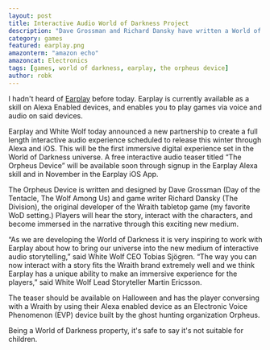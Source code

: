 ```yaml
---
layout: post
title: Interactive Audio World of Darkness Project
description: "Dave Grossman and Richard Dansky have written a World of Darkness game for Earplay enabled devices."
category: games
featured: earplay.png
amazonterm: "amazon echo"
amazoncat: Electronics
tags: [games, world of darkness, earplay, the orpheus device]
author: robk
---
```


I hadn't heard of [Earplay](http://ear-play.com) before today. Earplay is currently available as a skill on Alexa Enabled devices, and enables you to play games via voice and audio on said devices.

Earplay and White Wolf today announced a new partnership to create a full length interactive audio experience scheduled to release this winter through Alexa and iOS. This will be the first immersive digital experience set in the World of Darkness universe. A free interactive audio teaser titled “The Orpheus Device” will be available soon through signup in the Earplay Alexa skill and in November in the Earplay iOS App.

The Orpheus Device is written and designed by Dave Grossman (Day of the Tentacle, The Wolf Among Us) and game writer Richard Dansky (The Division), the original developer of the Wraith tabletop game (my favorite WoD setting.) Players will hear the story, interact with the characters, and become immersed in the narrative through this exciting new medium.

“As we are developing the World of Darkness it is very inspiring to work with Earplay about how to bring our universe into the new medium of interactive audio storytelling,” said White Wolf CEO Tobias Sjögren. “The way you can now interact with a story fits the Wraith brand extremely well and we think Earplay has a unique ability to make an immersive experience for the players,” said White Wolf Lead Storyteller Martin Ericsson.

The teaser should be available on Halloween and has the player conversing with a Wraith by using their Alexa enabled device as an Electronic Voice Phenomenon (EVP) device built by the ghost hunting organization Orpheus.

Being a World of Darkness property, it's safe to say it's not suitable for children.
